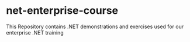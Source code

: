 # net-enterprise-course
This Repository contains .NET demonstrations and exercises used for our enterprise .NET training
